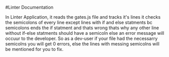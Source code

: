 #Linter Documentation

In Linter Application, it reads the gates.js file and tracks it's lines 
it checks the semicolons of every line except lines with if and else statments bc
semicolons ends the if statment and thats wrong thats why any other line without if-else statments
should have a semicoln else an error message will occuur to the developer.
So as a dev-user if your file had the necessarry semicolns you will get 0 errors,
else the lines with messing semicolns will be mentioned for you to fix.

